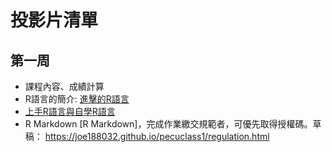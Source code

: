 # 投影片清單

## 第一周

- 課程內容、成績計算
- R語言的簡介: [進擊的R語言](1st.week/Introduction-of-R.html)
- [上手R語言與自學R語言](1st.week/hands-on-R.html)
- R Markdown [R Markdown]，完成作業繳交規範者，可優先取得授權碼。草稿： https://joe188032.github.io/pecuclass1/regulation.html 
